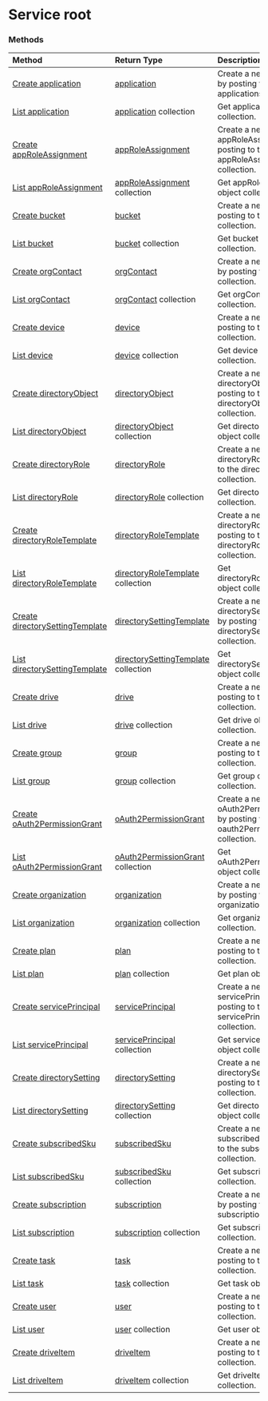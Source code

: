 # Service root


### Methods

| Method		   | Return Type	|Description|
|:---------------|:--------|:----------|
|[Create application](../api/application_post_applications.md) |[application](application.md)| Create a new application by posting to the applications collection.|
|[List application](../api/application_list.md) | [application](application.md) collection |Get application object collection. |
|[Create appRoleAssignment](../api/approleassignment_post_approleassignments.md) |[appRoleAssignment](approleassignment.md)| Create a new appRoleAssignment by posting to the appRoleAssignments collection.|
|[List appRoleAssignment](../api/approleassignment_list.md) | [appRoleAssignment](approleassignment.md) collection |Get appRoleAssignment object collection. |
|[Create bucket](../api/bucket_post_buckets.md) |[bucket](bucket.md)| Create a new bucket by posting to the buckets collection.|
|[List bucket](../api/bucket_list.md) | [bucket](bucket.md) collection |Get bucket object collection. |
|[Create orgContact](../api/orgcontact_post_contacts.md) |[orgContact](orgcontact.md)| Create a new orgContact by posting to the contacts collection.|
|[List orgContact](../api/orgcontact_list.md) | [orgContact](orgcontact.md) collection |Get orgContact object collection. |
|[Create device](../api/device_post_devices.md) |[device](device.md)| Create a new device by posting to the devices collection.|
|[List device](../api/device_list.md) | [device](device.md) collection |Get device object collection. |
|[Create directoryObject](../api/directoryobject_post_directoryobjects.md) |[directoryObject](directoryobject.md)| Create a new directoryObject by posting to the directoryObjects collection.|
|[List directoryObject](../api/directoryobject_list.md) | [directoryObject](directoryobject.md) collection |Get directoryObject object collection. |
|[Create directoryRole](../api/directoryrole_post_directoryroles.md) |[directoryRole](directoryrole.md)| Create a new directoryRole by posting to the directoryRoles collection.|
|[List directoryRole](../api/directoryrole_list.md) | [directoryRole](directoryrole.md) collection |Get directoryRole object collection. |
|[Create directoryRoleTemplate](../api/directoryroletemplate_post_directoryroletemplates.md) |[directoryRoleTemplate](directoryroletemplate.md)| Create a new directoryRoleTemplate by posting to the directoryRoleTemplates collection.|
|[List directoryRoleTemplate](../api/directoryroletemplate_list.md) | [directoryRoleTemplate](directoryroletemplate.md) collection |Get directoryRoleTemplate object collection. |
|[Create directorySettingTemplate](../api/directorysettingtemplate_post_directorysettingtemplates.md) |[directorySettingTemplate](directorysettingtemplate.md)| Create a new directorySettingTemplate by posting to the directorySettingTemplates collection.|
|[List directorySettingTemplate](../api/directorysettingtemplate_list.md) | [directorySettingTemplate](directorysettingtemplate.md) collection |Get directorySettingTemplate object collection. |
|[Create drive](../api/drive_post_drives.md) |[drive](drive.md)| Create a new drive by posting to the drives collection.|
|[List drive](../api/drive_list.md) | [drive](drive.md) collection |Get drive object collection. |
|[Create group](../api/group_post_groups.md) |[group](group.md)| Create a new group by posting to the groups collection.|
|[List group](../api/group_list.md) | [group](group.md) collection |Get group object collection. |
|[Create oAuth2PermissionGrant](../api/oauth2permissiongrant_post_oauth2permissiongrants.md) |[oAuth2PermissionGrant](oauth2permissiongrant.md)| Create a new oAuth2PermissionGrant by posting to the oauth2PermissionGrants collection.|
|[List oAuth2PermissionGrant](../api/oauth2permissiongrant_list.md) | [oAuth2PermissionGrant](oauth2permissiongrant.md) collection |Get oAuth2PermissionGrant object collection. |
|[Create organization](../api/organization_post_organization.md) |[organization](organization.md)| Create a new organization by posting to the organization collection.|
|[List organization](../api/organization_list.md) | [organization](organization.md) collection |Get organization object collection. |
|[Create plan](../api/plan_post_plans.md) |[plan](plan.md)| Create a new plan by posting to the plans collection.|
|[List plan](../api/plan_list.md) | [plan](plan.md) collection |Get plan object collection. |
|[Create servicePrincipal](../api/serviceprincipal_post_serviceprincipals.md) |[servicePrincipal](serviceprincipal.md)| Create a new servicePrincipal by posting to the servicePrincipals collection.|
|[List servicePrincipal](../api/serviceprincipal_list.md) | [servicePrincipal](serviceprincipal.md) collection |Get servicePrincipal object collection. |
|[Create directorySetting](../api/directorysetting_post_settings.md) |[directorySetting](directorysetting.md)| Create a new directorySetting by posting to the settings collection.|
|[List directorySetting](../api/directorysetting_list.md) | [directorySetting](directorysetting.md) collection |Get directorySetting object collection. |
|[Create subscribedSku](../api/subscribedsku_post_subscribedskus.md) |[subscribedSku](subscribedsku.md)| Create a new subscribedSku by posting to the subscribedSkus collection.|
|[List subscribedSku](../api/subscribedsku_list.md) | [subscribedSku](subscribedsku.md) collection |Get subscribedSku object collection. |
|[Create subscription](../api/subscription_post_subscriptions.md) |[subscription](subscription.md)| Create a new subscription by posting to the subscriptions collection.|
|[List subscription](../api/subscription_list.md) | [subscription](subscription.md) collection |Get subscription object collection. |
|[Create task](../api/task_post_tasks.md) |[task](task.md)| Create a new task by posting to the tasks collection.|
|[List task](../api/task_list.md) | [task](task.md) collection |Get task object collection. |
|[Create user](../api/user_post_users.md) |[user](user.md)| Create a new user by posting to the users collection.|
|[List user](../api/user_list.md) | [user](user.md) collection |Get user object collection. |
|[Create driveItem](../api/driveitem_post_workbooks.md) |[driveItem](driveitem.md)| Create a new driveItem by posting to the workbooks collection.|
|[List driveItem](../api/driveitem_list.md) | [driveItem](driveitem.md) collection |Get driveItem object collection. |

<!-- uuid: 8fcb5dbc-d5aa-4681-8e31-b001d5168d79
2015-10-25 14:57:30 UTC -->
<!-- {
  "type": "#page.annotation",
  "description": "Service root",
  "keywords": "",
  "section": "documentation",
  "tocPath": ""
}-->
